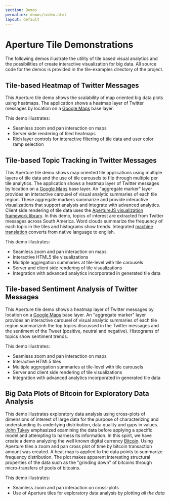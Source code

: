 ```yaml
---
section: Demos
permalink: demos/index.html
layout: default
---
```


Aperture Tile Demonstrations
============================

The following demos illustrate the utility of tile based visual analytics and the possibilities of create interactive visualization for big data. All source code for the demos is provided in the tile-examples directory of the project.


Tile-based Heatmap of Twitter Messages
--------------------------------------

This Aperture tile demo shows the scalability of map oriented big data plots using heatmaps. The application shows a heatmap layer of Twitter messages by location on a [Google Maps](https://maps.google.com) base layer.

This demo illustrates:

-   Seamless zoom and pan interaction on maps
-   Server side rendering of tiled heatmaps
-   Rich layer controls for interactive filtering of tile data and user color ramp selection


Tile-based Topic Tracking in Twitter Messages
---------------------------------------------

This Aperture tile demo shows map oriented tile applications using multiple layers of tile data and the use of tile carousels to flip through multiple per tile analytics. The application shows a heatmap layer of Twitter messages by location on a [Google Maps](https://maps.google.com) base layer. An "aggregate marker" layer provides an interactive carousel of visual analytic summaries of each tile region. These aggregate markers summarize and provide interactive visualizations that support analysis and integrate with advanced analytics. Client side rendering of tile data uses the [ApertureJS visualization framework library](http://aperturejs.com/).  In this demo, topics of interest are extracted from Twitter messages across South America.  Word clouds summarize the frequency of each topic in the tiles and histograms show trends.  Integrated [machine translation](https://translate.google.com/) converts from native language to english.

This demo illustrates:

-   Seamless zoom and pan interaction on maps
-   Interactive HTML5 tile visualizations
-   Multiple aggregation summaries at tile-level with tile carousels
-   Server and client side rendering of tile visualizations
-   Integration with advanced analytics incorporated in generated tile data


Tile-based Sentiment Analysis of Twitter Messages
-------------------------------------------------

This Aperture tile demo shows a heatmap layer of Twitter messages by location on a [Google Maps](https://maps.google.com) base layer. An "aggregate marker" layer provides an interactive carousel of visual analytic summaries of each tile region summarizinh the top topics discussed in the Twitter messages and the sentiment of the Tweet (positive, neutral and negative). Histograms of topics show sentiment trends.

This demo illustrates:

-   Seamless zoom and pan interaction on maps
-   Interactive HTML5 tiles
-   Multiple aggregation summaries at tile-level with tile carousels
-   Server and client side rendering of tile visualizations
-   Integration with advanced analytics incorporated in generated tile data


Big Data Plots of Bitcoin for Exploratory Data Analysis
-------------------------------------------------------

This demo illustrates exploratory data analysis using cross-plots of dimensions of interest of large data for the purpose of characterizing and understanding its underlying distribution, data quality and gaps in values. [John Tukey](http://en.wikipedia.org/wiki/John_Tukey) emphasized examining the data before applying a specific model and attempting to harness its information. In this spirit, we have create a demo analyzing the well known digital currency [Bitcoin](http://bitcoin.org/). Using Aperture tiles a zoom and pan cross plot of time by bitcoin transaction amount was created. A heat map is applied to the data points to summarize frequency distribution. The plot makes apparent interesting structural properties of the data such as the "grinding down" of bitcoins through micro-transfers of pools of bitcoins.

This demo illustrates:

-   Seamless zoom and pan interaction on cross-plots
-   Use of Aperture tiles for exploratory data analysis by plotting *all the data*